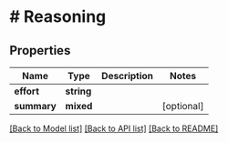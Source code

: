 # # Reasoning

## Properties

Name | Type | Description | Notes
------------ | ------------- | ------------- | -------------
**effort** | **string** |  |
**summary** | **mixed** |  | [optional]

[[Back to Model list]](../../README.md#models) [[Back to API list]](../../README.md#endpoints) [[Back to README]](../../README.md)
